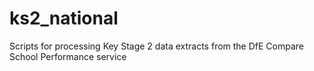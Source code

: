 # ks2_national
Scripts for processing Key Stage 2 data extracts from the DfE Compare School Performance service

